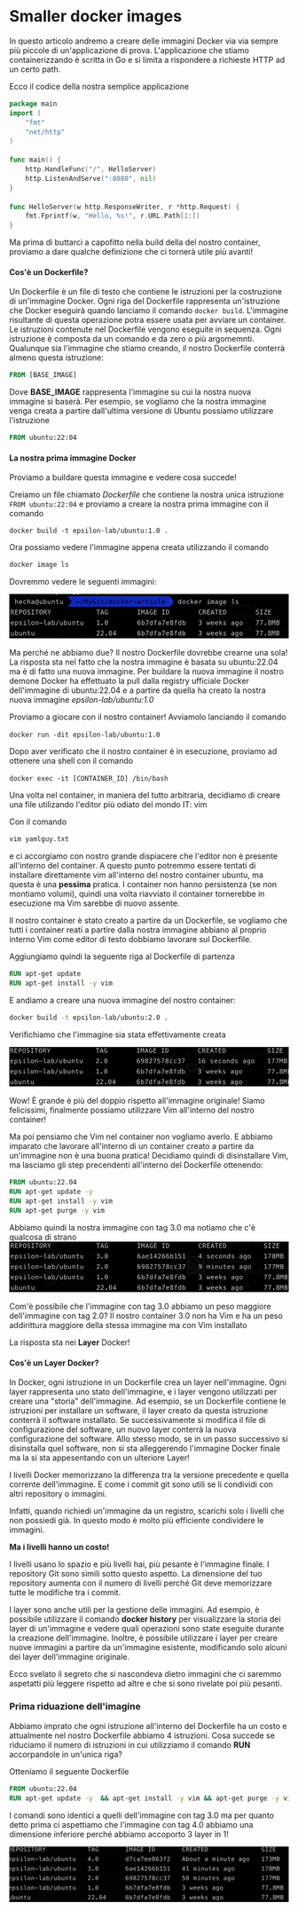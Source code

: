 # Smaller docker images

In questo articolo andremo a creare delle immagini Docker via via sempre più piccole di un'applicazione di prova.
L'applicazione che stiamo containerizzando è scritta in Go e si limita a rispondere a richieste HTTP ad un certo path.

Ecco il codice della nostra semplice applicazione

```Go
package main
import (
	"fmt"
	"net/http"
)

func main() {
	http.HandleFunc("/", HelloServer)
	http.ListenAndServe(":8080", nil)
}

func HelloServer(w http.ResponseWriter, r *http.Request) {
	fmt.Fprintf(w, "Hello, %s!", r.URL.Path[1:])
}
```

Ma prima di buttarci a capofitto nella build della del nostro container, proviamo a dare qualche definizione che ci tornerà utile più avanti!

#### Cos'è un Dockerfile?

Un Dockerfile è un file di testo che contiene le istruzioni per la costruzione di un'immagine Docker. Ogni riga del Dockerfile rappresenta un'istruzione che Docker eseguirà quando lanciamo il comando ```docker build```. L'immagine risultante di questa operazione potra essere usata per avviare un container.
Le istruzioni contenute nel Dockerfile vengono eseguite in sequenza.
Ogni istruzione è composta da un comando e da zero o più argomemnti.
Qualunque sia l'immagine che stiamo creando, il nostro Dockerfile conterrà almeno questa istruzione:

```Dockerfile
FROM [BASE_IMAGE]
```

Dove **BASE_IMAGE** rappresenta l'immagine su cui la nostra nuova immagine si baserà.
Per esempio, se vogliamo che la nostra immagine venga creata a partire dall'ultima versione di Ubuntu possiamo utilizzare l'istruzione

```Dockerfile
FROM ubuntu:22:04
```

#### La nostra prima immagine Docker

Proviamo a buildare questa immagine e vedere cosa succede!

Creiamo un file chiamato *Dockerfile* che contiene la nostra unica istruzione ```FROM ubuntu:22:04``` e proviamo a creare la nostra prima immagine con il comando

```shell
docker build -t epsilon-lab/ubuntu:1.0 . 
```

Ora possiamo vedere l'immagine appena creata utilizzando il comando
```bash
docker image ls
```

Dovremmo vedere le seguenti immagini:

![docker-image-ls](img/docker-image-ls.jpg)

Ma perché ne abbiamo due? Il nostro Dockerfile dovrebbe crearne una sola!
La risposta sta nel fatto che la nostra immagine è basata su ubuntu:22.04 ma è di fatto una nuova immagine. Per buildare la nuova immagine il nostro demone Docker ha effettuato la pull dalla registry ufficiale Docker dell'immagine di ubuntu:22.04 e a partire da quella ha creato la nostra nuova immagine *epsilon-lab/ubuntu:1.0*

Proviamo a giocare con il nostro container!
Avviamolo lanciando il comando 

```docker run -dit epsilon-lab/ubuntu:1.0```

Dopo aver verificato che il nostro container è in esecuzione, proviamo ad ottenere una shell con il comando

```docker exec -it [CONTAINER_ID] /bin/bash```

Una volta nel container, in maniera del tutto arbitraria, decidiamo di creare una file utilizando l'editor più odiato del mondo IT: vim

Con il comando

```bash
vim yamlguy.txt
```

e ci accorgiamo con nostro grande dispiacere che l'editor non è presente all'interno del container.
A questo punto potremmo essere tentati di installare direttamente vim all'interno del nostro container ubuntu, ma questa è una **pessima** pratica.
I container non hanno persistenza (se non montiamo volumi), quindi una volta riavviato il container tornerebbe in esecuzione ma Vim sarebbe di nuovo assente.

Il nostro container è stato creato a partire da un Dockerfile, se vogliamo che tutti i container reati a partire dalla nostra immagine abbiano al proprio interno Vim come editor di testo dobbiamo lavorare sul Dockerfile.

Aggiungiamo quindi la seguente riga al Dockerfile di partenza

```Dockerfile
RUN apt-get update
RUN apt-get install -y vim
```

E andiamo a creare una nuova immagine del nostro container:

```bash
docker build -t epsilon-lab/ubuntu:2.0 . 
```

Verifichiamo che l'immagine sia stata effettivamente creata

![docker-image-ls](img/docker-image-ls-2.jpg)

Wow! È grande è più del doppio rispetto all'immagine originale! 
Siamo felicissimi, finalmente possiamo utilizzare Vim all'interno del nostro container!

Ma poi pensiamo che Vim nel container non vogliamo averlo. E abbiamo imparato che lavorare all'interno di un container creato a partire da un'immagine non è una buona pratica!
Decidiamo quindi di disinstallare Vim, ma lasciamo gli step precendenti all'interno del Dockerfile ottenendo:

```Dockerfile
FROM ubuntu:22.04
RUN apt-get update -y
RUN apt-get install -y vim
RUN apt-get purge -y vim
```

Abbiamo quindi la nostra immagine con tag 3.0 ma notiamo che c'è qualcosa di strano
![img-ls-3](img/docker-image-ls-3.jpg)

Com'è possibile che l'immagine con tag 3.0 abbiamo un peso maggiore dell'immagine con tag 2.0? Il nostro container 3.0 non ha Vim e ha un peso addirittura maggiore della stessa immagine ma con Vim installato

La risposta sta nei **Layer** Docker!

#### Cos'è un Layer Docker?

In Docker, ogni istruzione in un Dockerfile crea un layer nell'immagine. Ogni layer rappresenta uno stato dell'immagine, e i layer vengono utilizzati per creare una "storia" dell'immagine. Ad esempio, se un Dockerfile contiene le istruzioni per installare un software, il layer creato da questa istruzione conterrà il software installato. Se successivamente si modifica il file di configurazione del software, un nuovo layer conterrà la nuova configurazione del software. Allo stesso modo, se in un passo successivo si disinstalla quel software, non si sta alleggerendo l'immagine Docker finale ma la si sta appesentando con un ulteriore Layer!

I livelli Docker memorizzano la differenza tra la versione precedente e quella corrente dell'immagine. E come i commit git sono utili se li condividi con altri repository o immagini.

Infatti, quando richiedi un'immagine da un registro, scarichi solo i livelli che non possiedi già. In questo modo è molto più efficiente condividere le immagini.

**Ma i livelli hanno un costo!**

I livelli usano lo spazio e più livelli hai, più pesante è l'immagine finale. I repository Git sono simili sotto questo aspetto. La dimensione del tuo repository aumenta con il numero di livelli perché Git deve memorizzare tutte le modifiche tra i commit.


I layer sono anche utili per la gestione delle immagini. Ad esempio, è possibile utilizzare il comando **docker history** per visualizzare la storia dei layer di un'immagine e vedere quali operazioni sono state eseguite durante la creazione dell'immagine. Inoltre, è possibile utilizzare i layer per creare nuove immagini a partire da un'immagine esistente, modificando solo alcuni dei layer dell'immagine originale.

Ecco svelato il segreto che si nascondeva dietro immagini che ci saremmo aspetatti più leggere rispetto ad altre e che si sono rivelate poi più pesanti.

### Prima riduazione dell'imagine

Abbiamo imprato che ogni istruzione all'interno del Dockerfile ha un costo e attualmente nel nostro Dockerfile abbiamo 4 istruzioni. Cosa succede se riduciamo il numero di istruzioni in cui utilizziamo il comando **RUN** accorpandole in un'unica riga?

Otteniamo il seguente Dockerfile

```Dockerfile
FROM ubuntu:22.04
RUN apt-get update -y  && apt-get install -y vim && apt-get purge -y vim
```

I comandi sono identici a quelli dell'immagine con tag 3.0 ma per quanto detto prima ci aspettiamo che l'immagine con tag 4.0 abbiamo una dimensione inferiore perché abbiamo accoporto 3 layer in 1!

![docker-image-ls-4](img/docker-image-ls-4.jpg)